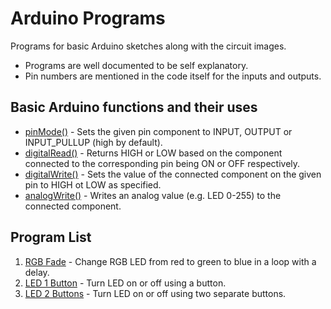 # Arduino Programs

Programs for basic Arduino sketches along with the circuit images.

- Programs are well documented to be self explanatory.
- Pin numbers are mentioned in the code itself for the inputs and outputs.

## Basic Arduino functions and their uses

- [pinMode()](https://www.arduino.cc/reference/en/language/functions/digital-io/pinmode/) - Sets the given pin component to INPUT, OUTPUT or INPUT_PULLUP (high by default).
- [digitalRead()](https://www.arduino.cc/reference/en/language/functions/digital-io/digitalread/) - Returns HIGH or LOW based on the component connected to the corresponding pin being ON or OFF respectively.
- [digitalWrite()](https://www.arduino.cc/reference/en/language/functions/digital-io/digitalwrite/) - Sets the value of the connected component on the given pin to HIGH ot LOW as specified.
- [analogWrite()](https://www.arduino.cc/reference/en/language/functions/analog-io/analogwrite/) - Writes an analog value (e.g. LED 0-255) to the connected component.

## Program List

1. [RGB Fade](https://github.com/SamDaQueen/Arduino_Programs/tree/main/RGB_Fade) - Change RGB LED from red to green to blue in a loop with a delay.
2. [LED 1 Button](https://github.com/SamDaQueen/Arduino_Programs/tree/main/LED_1Button) - Turn LED on or off using a button.
3. [LED 2 Buttons](https://github.com/SamDaQueen/Arduino_Programs/tree/main/LED_2Buttons) - Turn LED on or off using two separate buttons.
